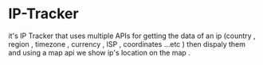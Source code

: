 # IP-Tracker
it's IP Tracker that uses multiple APIs for getting the data of an ip (country , region , timezone , currency , ISP , coordinates ...etc ) then dispaly them and  using a map api we show ip's location on the map .
